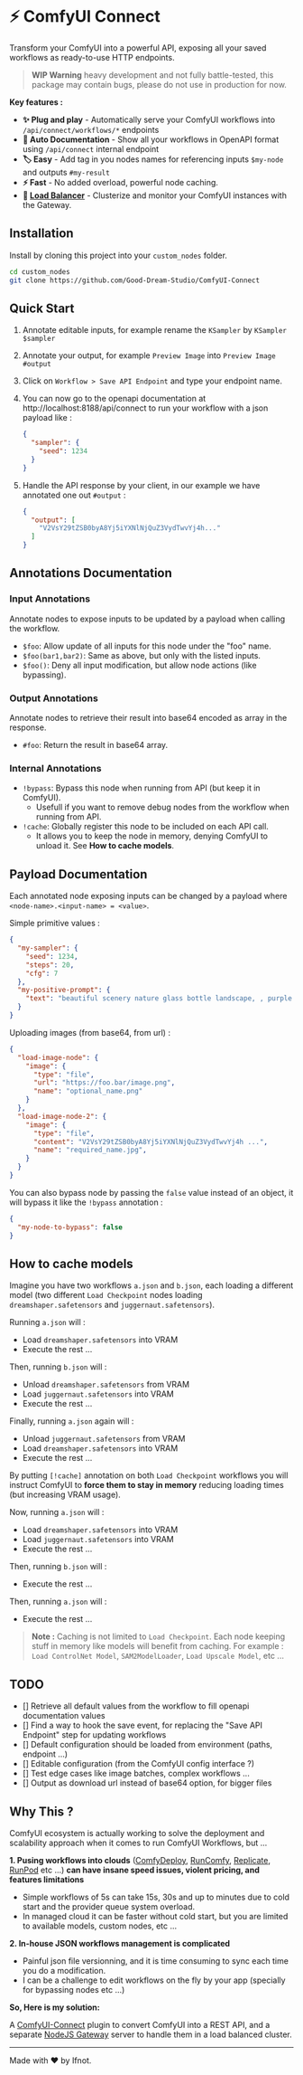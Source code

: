# ⚡ ComfyUI Connect

Transform your ComfyUI into a powerful API, exposing all your saved workflows as ready-to-use HTTP endpoints.

> **WIP Warning** heavy development and not fully battle-tested, this package may contain bugs, please do not use in production for now.

**Key features :**

- **✨ Plug and play** - Automatically serve your ComfyUI workflows into `/api/connect/workflows/*` endpoints
- **📖 Auto Documentation** - Show all your workflows in OpenAPI format using `/api/connect` internal endpoint
- **🏷️ Easy** - Add tag in you nodes names for referencing inputs `$my-node` and outputs `#my-result`
- **⚡ Fast** - No added overload, powerful node caching.
- **🔀 [Load Balancer](https://github.com/Good-Dream-Studio/comfy-connect-gateway)** - Clusterize and monitor your ComfyUI instances with the Gateway.

## Installation

Install by cloning this project into your `custom_nodes` folder.

```sh
cd custom_nodes
git clone https://github.com/Good-Dream-Studio/ComfyUI-Connect
```

## Quick Start

1. Annotate editable inputs, for example rename the `KSampler` by `KSampler $sampler`

2. Annotate your output, for example `Preview Image` into `Preview Image #output`

3. Click on `Workflow > Save API Endpoint` and type your endpoint name.

4. You can now go to the openapi documentation at http://localhost:8188/api/connect to run your workflow with a json payload like :

    ```json
    {
      "sampler": {
        "seed": 1234
      }
    }
    ```

5. Handle the API response by your client, in our example we have annotated one out `#output` :

    ```json
    {
      "output": [
        "V2VsY29tZSB0byA8Yj5iYXNlNjQuZ3VydTwvYj4h..."
      ]
    }
    ```

## Annotations Documentation

### Input Annotations

Annotate nodes to expose inputs to be updated by a payload when calling the workflow.

- `$foo`: Allow update of all inputs for this node under the "foo" name.
- `$foo(bar1,bar2)`: Same as above, but only with the listed inputs.
- `$foo()`: Deny all input modification, but allow node actions (like bypassing).

### Output Annotations

Annotate nodes to retrieve their result into base64 encoded as array in the response.

- `#foo`: Return the result in base64 array.

### Internal Annotations

- `!bypass`: Bypass this node when running from API (but keep it in ComfyUI).
  - Usefull if you want to remove debug nodes from the workflow when running from API.
- `!cache`: Globally register this node to be included on each API call.
  - It allows you to keep the node in memory, denying ComfyUI to unload it. See **How to cache models**.

## Payload Documentation

Each annotated node exposing inputs can be changed by a payload where `<node-name>.<input-name> = <value>`.

Simple primitive values :

```json
{
  "my-sampler": {
    "seed": 1234,
    "steps": 20,
    "cfg": 7
  },
  "my-positive-prompt": {
    "text": "beautiful scenery nature glass bottle landscape, , purple galaxy bottle,"
  }
}
```

Uploading images (from base64, from url) :

```json
{
  "load-image-node": {
    "image": {
      "type": "file",
      "url": "https://foo.bar/image.png",
      "name": "optional_name.png"
    }
  },
  "load-image-node-2": {
    "image": {
      "type": "file",
      "content": "V2VsY29tZSB0byA8Yj5iYXNlNjQuZ3VydTwvYj4h ...",
      "name": "required_name.jpg",
    }
  }
}
```

You can also bypass node by passing the `false` value instead of an object, it will bypass it like the `!bypass` annotation :

```json
{
  "my-node-to-bypass": false
}
```

## How to cache models

Imagine you have two workflows `a.json` and `b.json`, each loading a different model (two different `Load Checkpoint` nodes loading `dreamshaper.safetensors` and `juggernaut.safetensors`).

Running `a.json` will :

- Load `dreamshaper.safetensors` into VRAM
- Execute the rest ...

Then, running `b.json` will :

- Unload `dreamshaper.safetensors` from VRAM
- Load `juggernaut.safetensors` into VRAM
- Execute the rest ...

Finally, running `a.json` again will :

- Unload `juggernaut.safetensors` from VRAM
- Load `dreamshaper.safetensors` into VRAM
- Execute the rest ...

By putting `[!cache]` annotation on both `Load Checkpoint` workflows you will instruct ComfyUI to **force them to stay in memory** reducing loading times (but increasing VRAM usage).

Now, running `a.json` will :

- Load `dreamshaper.safetensors` into VRAM
- Load `juggernaut.safetensors` into VRAM
- Execute the rest ...

Then, running `b.json` will :

- Execute the rest ...

Then, running `a.json` will :

- Execute the rest ...

> **Note :** Caching is not limited to `Load Checkpoint`. Each node keeping stuff in memory like models will benefit from caching. For example : `Load ControlNet Model`, `SAM2ModelLoader`, `Load Upscale Model`, etc ...

## TODO

- [] Retrieve all default values from the workflow to fill openapi documentation values
- [] Find a way to hook the save event, for replacing the "Save API Endpoint" step for updating workflows
- [] Default configuration should be loaded from environment (paths, endpoint ...)
- [] Editable configuration (from the ComfyUI config interface ?)
- [] Test edge cases like image batches, complex workflows ...
- [] Output as download url instead of base64 option, for bigger files

## Why This ?

ComfyUI ecosystem is actually working to solve the deployment and scalability approach when it comes to run ComfyUI Workflows, but ...

**1. Pusing workflows into clouds** ([ComfyDeploy](https://comfydeploy.com/), [RunComfy](https://www.runcomfy.com/), [Replicate](https://replicate.com/), [RunPod](https://www.runpod.io/) etc ...) **can have insane speed issues, violent pricing, and features limitations**

- Simple workflows of 5s can take 15s, 30s and up to minutes due to cold start and the provider queue system overload.
- In managed cloud it can be faster without cold start, but you are limited to available models, custom nodes, etc ...

**2. In-house JSON workflows management is complicated**

- Painful json file versionning, and it is time consuming to sync each time you do a modification.
- I can be a challenge to edit workflows on the fly by your app (specially for bypassing nodes etc ...)

**So, Here is my solution:**

A [ComfyUI-Connect](https://github.com/Good-Dream-Studio/ComfyUI-Connect) plugin to convert ComfyUI into a REST API, and a separate [NodeJS Gateway](https://github.com/Good-Dream-Studio/gateway-connect) server to handle them in a load balanced cluster.

---

Made with ❤️ by Ifnot.
